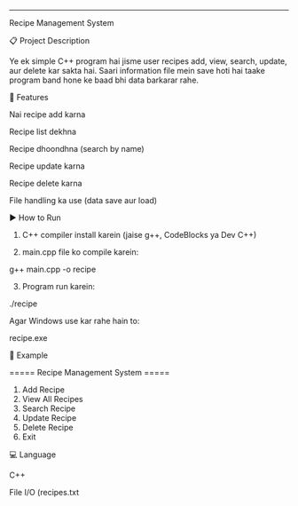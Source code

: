


---

Recipe Management System

📋 Project Description

Ye ek simple C++ program hai jisme user recipes add, view, search, update, aur delete kar sakta hai. Saari information file mein save hoti hai taake program band hone ke baad bhi data barkarar rahe.

🔧 Features

Nai recipe add karna

Recipe list dekhna

Recipe dhoondhna (search by name)

Recipe update karna

Recipe delete karna

File handling ka use (data save aur load)


▶️ How to Run

1. C++ compiler install karein (jaise g++, CodeBlocks ya Dev C++)


2. main.cpp file ko compile karein:



g++ main.cpp -o recipe

3. Program run karein:



./recipe

Agar Windows use kar rahe hain to:

recipe.exe

🧾 Example

===== Recipe Management System =====
1. Add Recipe
2. View All Recipes
3. Search Recipe
4. Update Recipe
5. Delete Recipe
6. Exit

💻 Language

C++

File I/O (recipes.txt
